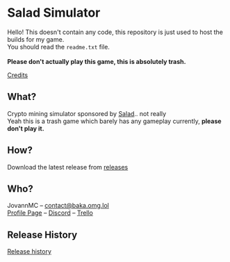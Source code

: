 # Salad Simulator

Hello! This doesn't contain any code, this repository is just used to host the builds for my game.<br/>
You should read the `readme.txt` file. <br/><br/>
**Please don't actually play this game, this is absolutely trash.**

[Credits](CREDITS.md)

## What?

Crypto mining simulator sponsored by [Salad](https://salad.com).. not really<br/>
Yeah this is a trash game which barely has any gameplay currently, **please don't play it.**<br/>

## How?
Download the latest release from [releases](https://github.com/JovannMC/salad-simulator/releases)

## Who?

JovannMC – contact@baka.omg.lol<br/>
[Profile Page](https://baka.omg.lol) – [Discord](https://baka.omg.lol/ssdiscord) – [Trello](https://baka.omg.lol/trello)

## Release History
[Release history](RELEASES.md)
